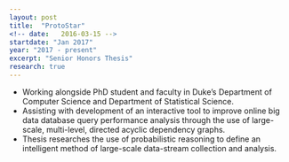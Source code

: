 ```yaml
---
layout: post
title:  "ProtoStar"
<!-- date:   2016-03-15 -->
startdate: "Jan 2017"
year: "2017 - present"
excerpt: "Senior Honors Thesis"
research: true
---
```

<ul>
<li>Working alongside PhD student and faculty in Duke’s Department of Computer Science and Department of Statistical Science.</li>
<li>Assisting with development of an interactive tool to improve online big data database query performance analysis through the use of large-scale, multi-level, directed acyclic dependency graphs.</li>
<li>Thesis researches the use of probabilistic reasoning to define an intelligent method of large-scale data-stream collection and analysis. </li>
</ul>